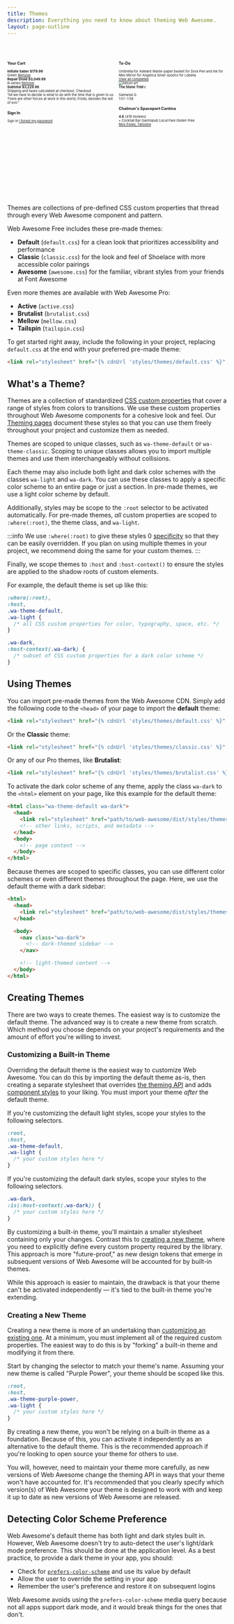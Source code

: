 ```yaml
---
title: Themes
description: Everything you need to know about theming Web Awesome.
layout: page-outline
---
```

<style>
  wa-page > main {
    max-width: 140ch;

    .max-line-length {
      max-width: 80ch;
    }
  }

  .theme-showcase {
    container: showcase / inline-size;

    background-color: var(--wa-color-surface-lowered);
    border-radius: var(--wa-border-radius-l);
    min-height: 16lh;
    height: 65vh;
    max-height: 21lh;
    padding: var(--wa-space-xl);
    overflow: hidden;
    margin-block-end: var(--wa-space-xl);

    &.wa-flank {
      --content-percentage: 60%;
      --flank-size: 25ch;
    }
  }

  .showcase-examples-wrapper {
    inline-size: 100%;
    block-size: 100%;
  }

  .showcase-examples {
    column-gap: var(--wa-space-xl);

    & wa-card {
      display: inline-block;
      width: 100%;

      &:has(+ wa-card) {
        margin-block-end: var(--wa-space-xl);
      }
    }
  }

  @supports not (zoom: 1) {
    .showcase-examples {
      column-count: 1;
    }

    @container showcase (width > 750px) {
      .showcase-examples {
        column-count: 2;
      }
    }

    @container showcase (width > 950px) {
      .showcase-examples {
        column-count: 3;
      }
    }
  }

  @supports (zoom: 1) {
    .showcase-examples {
      column-count: 1;
      zoom: 40%;
    }

    @container showcase (width > 350px) {
      .showcase-examples {
        column-count: 2;
      }
    }

    @container showcase (width > 450px) {
      .showcase-examples {
        zoom: 55%;
      }
    }

    @container showcase (width > 750px) {
      .showcase-examples {
        zoom: 70%;
      }
    }

    @container showcase (width > 950px) {
      .showcase-examples {
        column-count: 3;
        zoom: 70%;
      }
    }
  }
</style>

<div class="theme-showcase wa-flank wa-gap-xl">
  <div>
    <h2 id="theme-showcase-name" data-theme-name></h2>
    <p id="theme-showcase-description" data-theme-description></p>
  </div>
  <div class="showcase-examples-wrapper">
    <div class="showcase-examples">
      <wa-card with-header with-footer>
        <div slot="header" class="wa-split">
          <h3 class="wa-heading-m">Your Cart</h3>
          <wa-icon-button name="xmark"></wa-icon-button>
        </div>
        <div class="wa-stack wa-gap-xl">
          <div class="wa-flank">
            <wa-avatar shape="rounded" style="--size: 3em; --background-color: var(--wa-color-green-60); --text-color: var(--wa-color-green-95);">
              <wa-icon slot="icon" name="sword-laser" family="duotone" style="font-size: 1.5em;"></wa-icon>
            </wa-avatar>
            <div class="wa-stack wa-gap-2xs">
              <div class="wa-split wa-gap-2xs">
                <strong>Initiate Saber</strong>
                <strong>$179.99</strong>
              </div>
              <div class="wa-split wa-gap-2xs wa-caption-m">
                <span>Green</span>
                <a href="#">Remove</a>
              </div>
            </div>
          </div>
          <wa-divider></wa-divider>
          <div class="wa-flank">
            <wa-avatar shape="rounded" style="--size: 3em; --background-color: var(--wa-color-teal-60); --text-color: var(--wa-color-teal-95);">
              <wa-icon slot="icon" name="robot-astromech" family="duotone" style="font-size: 1.5em;"></wa-icon>
            </wa-avatar>
            <div class="wa-stack wa-gap-2xs">
              <div class="wa-split wa-gap-2xs">
                <strong>Repair Droid</strong>
                <strong>$3,049.99</strong>
              </div>
              <div class="wa-split wa-gap-2xs wa-caption-m">
                <span>R-series</span>
                <a href="#">Remove</a>
              </div>
            </div>
          </div>
        </div>
        <div slot="footer" class="wa-stack">
          <div class="wa-split">
            <strong>Subtotal</strong>
            <strong>$3,229.98</strong>
          </div>
          <span class="wa-caption-m">Shipping and taxes calculated at checkout.</span>
          <wa-button variant="brand">
            <wa-icon slot="prefix" name="shopping-bag"></wa-icon>
            Checkout
          </wa-button>
        </div>
      </wa-card>
      <wa-card>
        <wa-avatar shape="rounded" style="--size: 1.9lh; float: left; margin-right: var(--wa-space-m);">
          <wa-icon slot="icon" name="hat-wizard" family="duotone" style="font-size: 1.75em;"></wa-icon>
        </wa-avatar>
        <p class="wa-body-l" style="margin: 0;">&ldquo;All we have to decide is what to do with the time that is given to us. There are other forces at work in this world, Frodo, besides the will of evil.&rdquo;</p>
      </wa-card>
      <wa-card>
        <div class="wa-stack">
          <h3 class="wa-heading-m">Sign In</h3>
          <wa-input label="Email" placeholder="ddjarin@mandalore.gov">
            <wa-icon slot="prefix" name="envelope" variant="regular"></wa-icon>
          </wa-input>
          <wa-input label="Password" type="password">
            <wa-icon slot="prefix" name="lock" variant="regular"></wa-icon>
          </wa-input>
          <wa-button variant="brand">Sign In</wa-button>
          <a href="#" class="wa-body-s">I forgot my password</a>
        </div>
      </wa-card>
      <wa-card with-footer>
        <div class="wa-stack">
          <div class="wa-split">
            <h3 class="wa-heading-m">To-Do</h3>
            <wa-icon-button name="plus" label="Add task"></wa-icon-button>
          </div>
          <wa-checkbox checked>Umbrella for Adelard</wa-checkbox>
          <wa-checkbox checked>Waste-paper basket for Dora</wa-checkbox>
          <wa-checkbox checked>Pen and ink for Milo</wa-checkbox>
          <wa-checkbox>Mirror for Angelica</wa-checkbox>
          <wa-checkbox>Silver spoons for Lobelia</wa-checkbox>
        </div>
        <div slot="footer">
          <a href="">View all completed</a>
        </div>
      </wa-card>
      <wa-card>
        <div class="wa-stack">
          <div class="wa-frame wa-border-radius-m" style="align-self: center; max-inline-size: 25ch;">
            <img src="https://images.unsplash.com/photo-1667514627762-521b1c815a89?q=20" alt="Album art">
          </div>
          <div class="wa-flank:end wa-align-items-start">
            <div class="wa-stack wa-gap-3xs">
              <div class="wa-cluster wa-gap-xs" style="height: 2.25em;">
                <strong>The Stone Troll</strong>
                <small><wa-badge variant="neutral" appearance="filled">E</wa-badge></small>
              </div>
              <span class="wa-caption-m">Samwise G</span>
            </div>
            <wa-icon-button name="ellipsis" label="Options"></wa-icon-button>
          </div>
          <div class="wa-stack wa-gap-2xs">
            <wa-progress-bar value="34" style="height: 0.5em"></wa-progress-bar>
            <div class="wa-split">
              <span class="wa-caption-xs">1:01</span>
              <span class="wa-caption-xs">-1:58</span>
            </div>
          </div>
          <div class="wa-grid wa-align-items-center" style="--min-column-size: 1em; justify-items: center;">
            <wa-icon-button name="backward" label="Skip backward"></wa-icon-button>
            <wa-icon-button name="pause" style="font-size: var(--wa-font-size-2xl);" label="Pause"></wa-icon-button>
            <wa-icon-button name="forward" label="Skip forward"></wa-icon-button>
          </div>
        </div>
      </wa-card>
      <wa-card>
        <div class="wa-stack">
          <h3 class="wa-heading-m">Chalmun's Spaceport Cantina</h3>
          <div class="wa-cluster wa-gap-xs">
            <wa-rating value="4.6" read-only></wa-rating>
            <strong>4.6</strong>
            <span>(419 reviews)</span>
          </div>
          <div class="wa-cluster wa-gap-xs">
            <div class="wa-cluster wa-gap-3xs">
              <wa-icon name="dollar" style="color: var(--wa-color-green-60);"></wa-icon>
              <wa-icon name="dollar" style="color: var(--wa-color-green-60);"></wa-icon>
              <wa-icon name="dollar" style="color: var(--wa-color-green-60);"></wa-icon>
            </div>
            <span class="wa-caption-m">&bull;</span>
            <wa-tag size="small">Cocktail Bar</wa-tag>
            <wa-tag size="small">Gastropub</wa-tag>
            <wa-tag size="small">Local Fare</wa-tag>
            <wa-tag size="small">Gluten Free</wa-tag>
          </div>
          <div class="wa-flank wa-gap-xs">
            <wa-icon name="location-dot"></wa-icon>
            <a href="#" class="wa-caption-m">Mos Eisley, Tatooine</a>
          </div>
        </div>
      </wa-card>
    </div>
  </div>
</div>

<div class="max-line-length">

Themes are collections of pre-defined CSS custom properties that thread through every Web Awesome component and pattern.

Web Awesome Free includes these pre-made themes:
- **Default** (`default.css`) for a clean look that prioritizes accessibility and performance
- **Classic** (`classic.css`) for the look and feel of Shoelace with more accessible color pairings
- **Awesome** (`awesome.css`) for the familiar, vibrant styles from your friends at Font Awesome

Even more themes are available with Web Awesome <wa-badge>Pro</wa-badge>:
- **Active** (`active.css`)
- **Brutalist** (`brutalist.css`)
- **Mellow** (`mellow.css`)
- **Tailspin** (`tailspin.css`)

To get started right away, include the following in your project, replacing `default.css` at the end with your preferred pre-made theme:
```html
<link rel="stylesheet" href="{% cdnUrl 'styles/themes/default.css' %}" />
```


## What's a Theme?

Themes are a collection of standardized [CSS custom properties](https://developer.mozilla.org/en-US/docs/Web/CSS/--*) that cover a range of styles from colors to transitions. We use these custom properties throughout Web Awesome components for a cohesive look and feel. Our [Theming pages](/docs/theming/) document these styles so that you can use them freely throughout your project and customize them as needed.

Themes are scoped to unique classes, such as `wa-theme-default` or `wa-theme-classic`. Scoping to unique classes allows you to import multiple themes and use them interchangeably without collisions.

Each theme may also include both light and dark color schemes with the classes `wa-light` and `wa-dark`. 
You can use these classes to apply a specific color scheme to an entire page or just a section. 
In pre-made themes, we use a light color scheme by default.


Additionally, styles may be scope to the `:root` selector to be activated automatically.
For pre-made themes, *all* custom properties are scoped to `:where(:root)`, the theme class, and `wa-light`. 

:::info
We use `:where(:root)` to give these styles 0 [specificity](https://developer.mozilla.org/en-US/docs/Web/CSS/Specificity) so that they can be easily overridden. If you plan on using multiple themes in your project, we recommend doing the same for your custom themes.
:::

Finally, we scope themes to `:host` and `:host-context()` to ensure the styles are applied to the shadow roots of custom elements.

For example, the default theme is set up like this:

```css
:where(:root),
:host,
.wa-theme-default,
.wa-light {
  /* all CSS custom properties for color, typography, space, etc. */
}

.wa-dark,
:host-context(.wa-dark) {
  /* subset of CSS custom properties for a dark color scheme */
}
```

## Using Themes

You can import pre-made themes from the Web Awesome CDN. Simply add the following code to the `<head>` of your page to import the **default** theme:

```html
<link rel="stylesheet" href="{% cdnUrl 'styles/themes/default.css' %}" />
```

Or the **Classic** theme:

```html
<link rel="stylesheet" href="{% cdnUrl 'styles/themes/classic.css' %}" />
```

Or any of our Pro themes, like **Brutalist**:

```html
<link rel="stylesheet" href="{% cdnUrl 'styles/themes/brutalist.css' %}" />
```

 To activate the dark color scheme of any theme, apply the class `wa-dark` to the `<html>` element on your page, like this example for the default theme:
```html
<html class="wa-theme-default wa-dark">
  <head>
    <link rel="stylesheet" href="path/to/web-awesome/dist/styles/themes/default.css" />
    <!-- other links, scripts, and metadata -->
  </head>
  <body>
    <!-- page content -->
  </body>
</html>
```

Because themes are scoped to specific classes, you can use different color schemes or even different themes throughout the page. Here, we use the default theme with a dark sidebar:

```html
<html>
  <head>
    <link rel="stylesheet" href="path/to/web-awesome/dist/styles/themes/default.css" />
  </head>

  <body>
    <nav class="wa-dark">
      <!-- dark-themed sidebar -->
    </nav>

    <!-- light-themed content -->
  </body>
</html>
```

## Creating Themes

There are two ways to create themes. The easiest way is to customize the default theme. The advanced way is to create a new theme from scratch. Which method you choose depends on your project's requirements and the amount of effort you're willing to invest.

### Customizing a Built-in Theme

Overriding the default theme is the easiest way to customize Web Awesome. You can do this by importing the default theme as-is, then creating a separate stylesheet that overrides [the theming API](/docs/customizing#design-tokens) and adds [component styles](/docs/customizing#css-parts) to your liking. You must import your theme _after_ the default theme.

If you're customizing the default light styles, scope your styles to the following selectors.

```css
:root,
:host,
.wa-theme-default,
.wa-light {
  /* your custom styles here */
}
```

If you're customizing the default dark styles, scope your styles to the following selectors.

```css
.wa-dark,
:is(:host-context(.wa-dark)) {
  /* your custom styles here */
}
```

By customizing a built-in theme, you'll maintain a smaller stylesheet containing only your changes. Contrast this to [creating a new theme](#creating-a-new-theme), where you need to explicitly define every custom property required by the library. This approach is more "future-proof," as new design tokens that emerge in subsequent versions of Web Awesome will be accounted for by built-in themes.

While this approach is easier to maintain, the drawback is that your theme can't be activated independently — it's tied to the built-in theme you're extending.

### Creating a New Theme

Creating a new theme is more of an undertaking than [customizing an existing one](#customizing-a-built-in-theme). At a minimum, you must implement all of the required custom properties. The easiest way to do this is by "forking" a built-in theme and modifying it from there.

Start by changing the selector to match your theme's name. Assuming your new theme is called "Purple Power", your theme should be scoped like this.

```css
:root,
:host,
.wa-theme-purple-power,
.wa-light {
  /* your custom styles here */
}
```

By creating a new theme, you won't be relying on a built-in theme as a foundation. Because of this, you can activate it independently as an alternative to the default theme. This is the recommended approach if you're looking to open source your theme for others to use.

You will, however, need to maintain your theme more carefully, as new versions of Web Awesome change the theming API in ways that your theme won't have accounted for. It's recommended that you clearly specify which version(s) of Web Awesome your theme is designed to work with and keep it up to date as new versions of Web Awesome are released.

## Detecting Color Scheme Preference

Web Awesome's default theme has both light and dark styles built in. However, Web Awesome doesn't try to auto-detect the user's light/dark mode preference. This should be done at the application level. As a best practice, to provide a dark theme in your app, you should:

- Check for [`prefers-color-scheme`](https://stackoverflow.com/a/57795495/567486) and use its value by default
- Allow the user to override the setting in your app
- Remember the user's preference and restore it on subsequent logins

Web Awesome avoids using the `prefers-color-scheme` media query because not all apps support dark mode, and it would break things for the ones that don't.
</div>